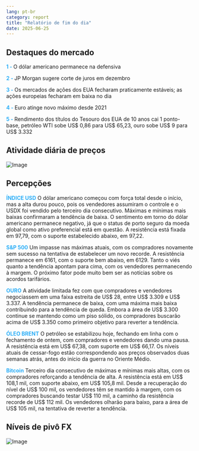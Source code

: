 ```yaml
---
lang: pt-br
category: report
title: "Relatório de fim do dia"
date: 2025-06-25
---
```



<h2>Destaques do mercado</h2>
<strong style="color: #2caef7;">1 - </strong> O dólar americano permanece na defensiva


<strong style="color: #2caef7;">2 - </strong> JP Morgan sugere corte de juros em dezembro


<strong style="color: #2caef7;">3 - </strong> Os mercados de ações dos EUA fecharam praticamente estáveis; as ações europeias fecharam em baixa no dia

<strong style="color: #2caef7;">4 - </strong> Euro atinge novo máximo desde 2021

<strong style="color: #2caef7;">5 - </strong> Rendimento dos títulos do Tesouro dos EUA de 10 anos cai 1 ponto-base, petróleo WTI sobe US$ 0,86 para US$ 65,23, ouro sobe US$ 9 para US$ 3.332



<h2>Atividade diária de preços</h2>
<img src="https://markleighedu.github.io/img/Jun-2025/25-Jun-2025/price.jpg" alt="Image"/>

<h2>Percepções</h2>
<strong style="color: #2caef7;">ÍNDICE USD</strong> O dólar americano começou com força total desde o início, mas a alta durou pouco, pois os vendedores assumiram o controle e o USDX foi vendido pelo terceiro dia consecutivo. Máximas e mínimas mais baixas confirmaram a tendência de baixa. O sentimento em torno do dólar americano permanece negativo, já que o status de porto seguro da moeda global como ativo preferencial está em questão. A resistência está fixada em 97,79, com o suporte estabelecido abaixo, em 97,22.

<strong style="color: #2caef7;">S&P 500</strong> Um impasse nas máximas atuais, com os compradores novamente sem sucesso na tentativa de estabelecer um novo recorde. A resistência permanece em 6161, com o suporte bem abaixo, em 6129. Tanto o viés quanto a tendência apontam para cima, com os vendedores permanecendo à margem. O próximo fator pode muito bem ser as notícias sobre os acordos tarifários.

<strong style="color: #2caef7;">OURO</strong> A atividade limitada fez com que compradores e vendedores negociassem em uma faixa estreita de US$ 28, entre US$ 3.309 e US$ 3.337. A tendência permanece de baixa, com uma máxima mais baixa contribuindo para a tendência de queda. Embora a área de US$ 3.300 continue se mantendo como um piso sólido, os compradores buscarão acima de US$ 3.350 como primeiro objetivo para reverter a tendência.

<strong style="color: #2caef7;">ÓLEO BRENT</strong> O petróleo se estabilizou hoje, fechando em linha com o fechamento de ontem, com compradores e vendedores dando uma pausa. A resistência está em US$ 67,38, com suporte em US$ 66,17. Os níveis atuais de cessar-fogo estão correspondendo aos preços observados duas semanas atrás, antes do início da guerra no Oriente Médio.

<strong style="color: #2caef7;">Bitcoin</strong> Terceiro dia consecutivo de máximas e mínimas mais altas, com os compradores reforçando a tendência de alta. A resistência está em US$ 108,1 mil, com suporte abaixo, em US$ 105,8 mil. Desde a recuperação do nível de US$ 100 mil, os vendedores têm se mantido à margem, com os compradores buscando testar US$ 110 mil, a caminho da resistência recorde de US$ 112 mil. Os vendedores olharão para baixo, para a área de US$ 105 mil, na tentativa de reverter a tendência.



<h2>Níveis de pivô FX</h2>
<img src="https://markleighedu.github.io/img/Jun-2025/25-Jun-2025/pivot.jpg" alt="Image"/>